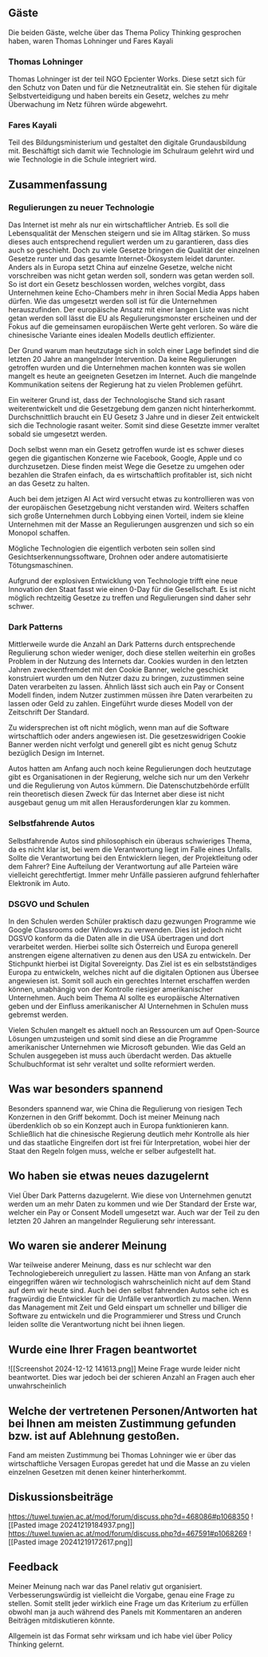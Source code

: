 ## Gäste
Die beiden Gäste, welche über das Thema Policy Thinking gesprochen haben, waren Thomas Lohninger und Fares Kayali
### Thomas Lohninger
Thomas Lohninger ist der teil NGO Epcienter Works. Diese setzt sich für den Schutz von Daten und für die Netzneutralität ein. Sie stehen für digitale Selbstverteidigung und haben bereits ein Gesetz, welches zu mehr Überwachung im Netz führen würde abgewehrt.
### Fares Kayali
Teil des Bildungsministerium und gestaltet den digitale Grundausbildung mit. Beschäftigt sich damit wie Technologie im Schulraum gelehrt wird und wie Technologie in die Schule integriert wird.
## Zusammenfassung 
### Regulierungen zu neuer Technologie
Das Internet ist mehr als nur ein wirtschaftlicher Antrieb. Es soll die Lebensqualität der Menschen steigern und sie im Alltag stärken. So muss dieses auch entsprechend reguliert werden um zu garantieren, dass dies auch so geschieht. Doch zu viele Gesetze bringen die Qualität der einzelnen Gesetze runter und das gesamte Internet-Ökosystem leidet darunter. Anders als in Europa setzt China auf einzelne Gesetze, welche nicht vorschreiben was nicht getan werden soll, sondern was getan werden soll. So ist dort ein Gesetz beschlossen worden, welches vorgibt, dass Unternehmen keine Echo-Chambers mehr in ihren Social Media Apps haben dürfen. Wie das umgesetzt werden soll ist für die Unternehmen herauszufinden. Der europäische Ansatz mit einer langen Liste was nicht getan werden soll lässt die EU als Regulierungsmonster erscheinen und der Fokus auf die gemeinsamen europäischen Werte geht verloren. So wäre die chinesische Variante eines idealen Modells deutlich effizienter. 

Der Grund warum man heutzutage sich in solch einer Lage befindet sind die letzten 20 Jahre an mangelnder Intervention. Da keine Regulierungen getroffen wurden und die Unternehmen machen konnten was sie wollen mangelt es heute an geeigneten Gesetzen im Internet. Auch die mangelnde Kommunikation seitens der Regierung hat zu vielen Problemen geführt. 

Ein weiterer Grund ist, dass der Technologische Stand sich rasant weiterentwickelt und die Gesetzgebung dem ganzen nicht hinterherkommt. Durchschnittlich braucht ein EU Gesetz 3 Jahre und in dieser Zeit entwickelt sich die Technologie rasant weiter. Somit sind diese Gesetzte immer veraltet sobald sie umgesetzt werden.

Doch selbst wenn man ein Gesetz getroffen wurde ist es schwer dieses gegen die gigantischen Konzerne wie Facebook, Google, Apple und co durchzusetzen. Diese finden meist Wege die Gesetze zu umgehen oder bezahlen die Strafen einfach, da es wirtschaftlich profitabler ist, sich nicht an das Gesetz zu halten.

Auch bei dem jetzigen AI Act wird versucht etwas zu kontrollieren was von der europäischen Gesetzgebung nicht verstanden wird. Weiters schaffen sich große Unternehmen durch Lobbying einen Vorteil, indem sie kleine Unternehmen mit der Masse an Regulierungen ausgrenzen und sich so ein Monopol schaffen.

Mögliche Technologien die eigentlich verboten sein sollen sind Gesichtserkennungssoftware, Drohnen oder andere automatisierte Tötungsmaschinen.

Aufgrund der explosiven Entwicklung von Technologie trifft eine neue Innovation den Staat fasst wie einen 0-Day für die Gesellschaft. Es ist nicht möglich rechtzeitig Gesetze zu treffen und Regulierungen sind daher sehr schwer.

### Dark Patterns
Mittlerweile wurde die Anzahl an Dark Patterns durch entsprechende Regulierung schon wieder weniger, doch diese stellen weiterhin ein großes Problem in der Nutzung des Internets dar. Cookies wurden in den letzten Jahren zweckentfremdet mit den Cookie Banner, welche geschickt konstruiert wurden um den Nutzer dazu zu bringen, zuzustimmen seine Daten verarbeiten zu lassen. Ähnlich lässt sich auch ein Pay or Consent Modell finden, indem Nutzer zustimmen müssen ihre Daten verarbeiten zu lassen oder Geld zu zahlen. Eingeführt wurde dieses Modell von der Zeitschrift Der Standard.

Zu widersprechen ist oft nicht möglich, wenn man auf die Software wirtschaftlich oder anders angewiesen ist. Die gesetzeswidrigen Cookie Banner werden nicht verfolgt und generell gibt es nicht genug Schutz bezüglich Design im Internet.

Autos hatten am Anfang auch noch keine Regulierungen doch heutzutage gibt es Organisationen in der Regierung, welche sich nur um den Verkehr und die Regulierung von Autos kümmern. Die Datenschutzbehörde erfüllt rein theoretisch diesen Zweck für das Internet aber diese ist nicht ausgebaut genug um mit allen Herausforderungen klar zu kommen.

### Selbstfahrende Autos
Selbstfahrende Autos sind philosophisch ein überaus schwieriges Thema, da es nicht klar ist, bei wem die Verantwortung liegt im Falle eines Unfalls. Sollte die Verantwortung bei den Entwicklern liegen, der Projektleitung oder dem Fahrer? Eine Aufteilung der Verantwortung auf alle Parteien wäre vielleicht gerechtfertigt. Immer mehr Unfälle passieren aufgrund fehlerhafter Elektronik im Auto. 

### DSGVO und Schulen
In den Schulen werden Schüler praktisch dazu gezwungen Programme wie Google Classrooms oder Windows zu verwenden. Dies ist jedoch nicht DGSVO konform da die Daten alle in die USA übertragen und dort verarbeitet werden. Hierbei sollte sich Österreich und Europa generell anstrengen eigene alternativen zu denen aus den USA zu entwickeln. Der Stichpunkt hierbei ist Digital Sovereignty. Das Ziel ist es ein selbstständiges Europa zu entwickeln, welches nicht auf die digitalen Optionen aus Übersee angewiesen ist. Somit soll auch ein gerechtes Internet erschaffen werden können, unabhängig von der Kontrolle riesiger amerikanischer Unternehmen. Auch beim Thema AI sollte es europäische Alternativen geben und der Einfluss amerikanischer AI Unternehmen in Schulen muss gebremst werden.

Vielen Schulen mangelt es aktuell noch an Ressourcen um auf Open-Source Lösungen umzusteigen und somit sind diese an die Programme amerikanischer Unternehmen wie Microsoft gebunden. Wie das Geld an Schulen ausgegeben ist muss auch überdacht werden. Das aktuelle Schulbuchformat ist sehr veraltet und sollte reformiert werden. 

## Was war besonders spannend
Besonders spannend war, wie China die Regulierung von riesigen Tech Konzernen in den Griff bekommt. Doch ist meiner Meinung nach überdenklich ob so ein Konzept auch in Europa funktionieren kann. Schließlich hat die chinesische Regierung deutlich mehr Kontrolle als hier und das staatliche Eingreifen dort ist frei für Interpretation, wobei hier der Staat den Regeln folgen muss, welche er selber aufgestellt hat.

## Wo haben sie etwas neues dazugelernt
Viel Über Dark Patterns dazugelernt. Wie diese von Unternehmen genutzt werden um an mehr Daten zu kommen und wie Der Standard der Erste war, welcher ein Pay or Consent Modell umgesetzt war. Auch war der Teil zu den letzten 20 Jahren an mangelnder Regulierung sehr interessant.

## Wo waren sie anderer Meinung
War teilweise anderer Meinung, dass es nur schlecht war den Technologiebereich unreguliert zu lassen. Hätte man von Anfang an stark eingegriffen wären wir technologisch wahrscheinlich nicht auf dem Stand auf dem wir heute sind. Auch bei den selbst fahrenden Autos sehe ich es fragwürdig die Entwickler für die Unfälle verantwortlich zu machen. Wenn das Management mit Zeit und Geld einspart um schneller und billiger die Software zu entwickeln und die Programmierer und Stress und Crunch leiden sollte die Verantwortung nicht bei ihnen liegen.

## Wurde eine Ihrer Fragen beantwortet
![[Screenshot 2024-12-12 141613.png]]
Meine Frage wurde leider nicht beantwortet. Dies war jedoch bei der schieren Anzahl an Fragen auch eher unwahrscheinlich

## Welche der vertretenen Personen/Antworten hat bei Ihnen am meisten Zustimmung gefunden bzw. ist auf Ablehnung gestoßen.
Fand am meisten Zustimmung bei Thomas Lohninger wie er über das wirtschaftliche Versagen Europas geredet hat und die Masse an zu vielen einzelnen Gesetzen mit denen keiner hinterherkommt. 

## Diskussionsbeiträge
https://tuwel.tuwien.ac.at/mod/forum/discuss.php?d=468086#p1068350
![[Pasted image 20241219184937.png]]
https://tuwel.tuwien.ac.at/mod/forum/discuss.php?d=467591#p1068269
![[Pasted image 20241219172617.png]]

## Feedback
Meiner Meinung nach war das Panel relativ gut organisiert. Verbesserungswürdig ist vielleicht die Vorgabe, genau eine Frage zu stellen. Somit stellt jeder wirklich eine Frage um das Kriterium zu erfüllen obwohl man ja auch während des Panels mit Kommentaren an anderen Beiträgen mitdiskutieren könnte. 

Allgemein ist das Format sehr wirksam und ich habe viel über Policy Thinking gelernt.

